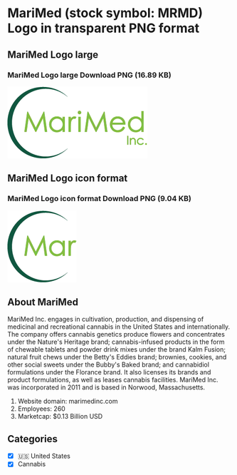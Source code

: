 # MariMed (stock symbol: MRMD) Logo in transparent PNG format

## MariMed Logo large

### MariMed Logo large Download PNG (16.89 KB)

![MariMed Logo large Download PNG (16.89 KB)](/img/orig/MRMD_BIG-473f9d87.png)

## MariMed Logo icon format

### MariMed Logo icon format Download PNG (9.04 KB)

![MariMed Logo icon format Download PNG (9.04 KB)](/img/orig/MRMD-2b21b9d2.png)

## About MariMed

MariMed Inc. engages in cultivation, production, and dispensing of medicinal and recreational cannabis in the United States and internationally. The company offers cannabis genetics produce flowers and concentrates under the Nature's Heritage brand; cannabis-infused products in the form of chewable tablets and powder drink mixes under the brand Kalm Fusion; natural fruit chews under the Betty's Eddies brand; brownies, cookies, and other social sweets under the Bubby's Baked brand; and cannabidiol formulations under the Florance brand. It also licenses its brands and product formulations, as well as leases cannabis facilities. MariMed Inc. was incorporated in 2011 and is based in Norwood, Massachusetts.

1. Website domain: marimedinc.com
2. Employees: 260
3. Marketcap: $0.13 Billion USD


## Categories
- [x] 🇺🇸 United States
- [x] Cannabis
